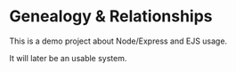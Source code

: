 # Genealogy & Relationships

This is a demo project about Node/Express and EJS usage.

It will later be an usable system.
